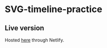 # SVG-timeline-practice

## Live version
Hosted [here](https://svg-timeline-practice.netlify.app/) through Netlify.
